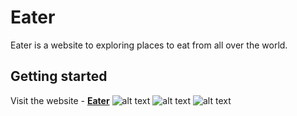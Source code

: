 # Eater
Eater is a website to exploring places to eat from all over the world.
## Getting started
Visit the website - [**Eater**](https://frozen-hollows-32752.herokuapp.com/)
![alt text](https://res.cloudinary.com/papatki/image/upload/v1527514560/eater-land.png)
![alt text](https://res.cloudinary.com/papatki/image/upload/v1530605831/Capture.jpg)
![alt text](https://res.cloudinary.com/papatki/image/upload/q_100/v1530605830/Capture2.jpg)
